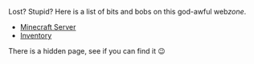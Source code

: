 Lost? Stupid? Here is a list of bits and bobs on this god-awful web*zone*.

* [Minecraft Server](/minecraft)
* [Inventory](/inventory)

There is a hidden page, see if you can find it 😉